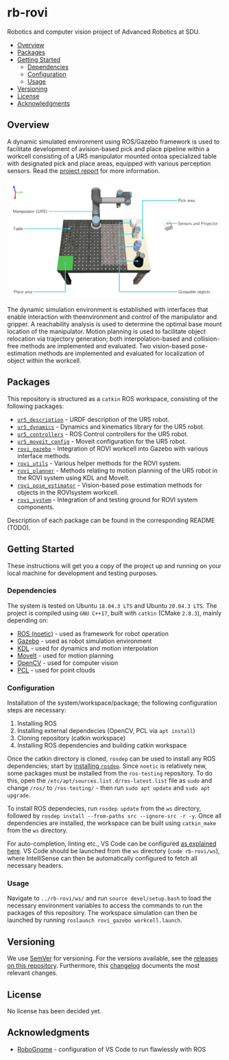 # rb-rovi

Robotics and computer vision project of Advanced Robotics at SDU.

* [Overview](#overview)
* [Packages](#packages)
* [Getting Started](#getting-started)
	+ [Dependencies](#dependencies)
	+ [Configuration](#configuration)
	+ [Usage](#usage)
* [Versioning](#versioning)
* [License](#license)
* [Acknowledgments](#acknowledgments)

## Overview

A dynamic simulated environment using ROS/Gazebo framework is used to facilitate development of avision-based pick and place pipeline within a workcell consisting of a UR5 manipulator mounted ontoa specialized table with designated pick and place areas, equipped with various perception sensors. Read the [project report][rovi-report] for more information.

![rovi-workcell][img-rovi-workcell]

The dynamic simulation environment is established with interfaces that enable interaction with theenvironment and control of the manipulator and gripper. A reachability analysis is used to determine the optimal base mount location of the manipulator. Motion planning is used to facilitate object relocation via trajectory generation; both interpolation-based and collision-free methods are implemented and evaluated. Two vision-based pose-estimation methods are implemented and evaluated for localization of object within the workcell.

## Packages

This repository is structured as a `catkin` ROS workspace, consisting of the following packages:

- [`ur5_description`][pkg-ur5-description] - URDF description of the UR5 robot.
- [`ur5_dynamics`][pkg-ur5-dynamics] - Dynamics and kinematics library for the UR5 robot.
- [`ur5_controllers`][pkg-ur5-controllers] - ROS Control controllers for the UR5 robot.
- [`ur5_moveit_config`][pkg-ur5-moveit] - Moveit configuration for the UR5 robot.
- [`rovi_gazebo`][pkg-rovi-gazebo] - Integration of ROVI workcell into Gazebo with various interface methods.
- [`rovi_utils`][pkg-rovi-utils] - Various helper methods for the ROVI system.
- [`rovi_planner`][pkg-rovi-planner] - Methods relating to motion planning of the UR5 robot in the ROVI system using KDL and MoveIt.
- [`rovi_pose_estimator`][pkg-rovi-pose-estimator] - Vision-based pose estimation methods for objects in the ROVIsystem workcell.
- [`rovi_system`][pkg-rovi-system] - Integration of and testing ground for ROVI system components.

Description of each package can be found in the corresponding README (TODO).

## Getting Started

These instructions will get you a copy of the project up and running on your local machine for development and testing purposes.

### Dependencies

The system is tested on Ubuntu `18.04.3 LTS` and Ubuntu `20.04.3 LTS`. The project is compiled using `GNU C++17`, built with `catkin` (CMake `2.8.3`), mainly depending on:

* [ROS (noetic)][ros] - used as framework for robot operation
* [Gazebo][gazebo] - used as robot simulation environment
* [KDL][kdl] - used for dynamics and motion interpolation
* [MoveIt][moveit] - used for motion planning
* [OpenCV][opencv] - used for computer vision
* [PCL][pcl] - used for point clouds

### Configuration

Installation of the system/workspace/package; the following configuration steps are necessary:

1. Installing ROS
2. Installing external dependecies (OpenCV, PCL via `apt install`)
3. Cloning repository (catkin workspace)
4. Installing ROS dependencies and building catkin workspace

Once the catkin directory is cloned, `rosdep` can be used to install any ROS dependencies; start by [installing `rosdep`][rosdep]. Since `noetic` is relatively new, some packages must be installed from the `ros-testing` repository. To do this, open the `/etc/apt/sources.list.d/ros-latest.list` file as `sudo` and change `/ros/` to `/ros-testing/` - then run `sudo apt update` and `sudo apt upgrade`.

To install ROS dependecies, run `rosdep update` from the `ws` directory, followed by `rosdep install --from-paths src --ignore-src -r -y`. Once all dependencies are installed, the workspace can be built using `catkin_make` from the `ws` directory.

For auto-completion, linting etc., VS Code can be configured [as explained here][ros-vs-code]. VS Code should be launched from the `ws` directory (`code rb-rovi/ws`), where IntelliSense can then be automatically configured to fetch all necessary headers.

### Usage

Navigate to `../rb-rovi/ws/` and run `source devel/setup.bash` to load the necessary environment variables to access the commands to run the packages of this repository. The workspace simulation can then be launched by running `roslaunch rovi_gazebo workcell.launch`.

## Versioning

We use [SemVer][semver] for versioning. For the versions available, see the [releases on this repository][releases]. Furthermore, this [changelog] documents the most relevant changes.

## License

No license has been decided yet.

## Acknowledgments

- [RoboGnome][erdal-git] - configuration of VS Code to run flawlessly with ROS

<!-- LINKS -->

[rovi-report]: /assets/docs/rovi-report.pdf
[img-rovi-workcell]: /assets/img/workcell/rovi-workcell.png

[pkg-ur5-description]: /ws/src/ur5_description
[pkg-ur5-dynamics]: /ws/src/ur5_dynamics
[pkg-ur5-controllers]: /ws/src/ur5_controllers
[pkg-ur5-moveit]: /ws/src/ur5_moveit_config
[pkg-rovi-gazebo]: /ws/src/rovi_gazebo
[pkg-rovi-utils]: /ws/src/rovi_utils
[pkg-rovi-planner]: /ws/src/rovi_planner
[pkg-rovi-pose-estimator]: /ws/src/rovi_pose_estimator
[pkg-rovi-system]: /ws/src/rovi_system

[semver]: http://semver.org/
[releases]: about:blank
[changelog]: CHANGELOG.md
[wiki]: about:blank

[ros]: http://wiki.ros.org/noetic
[gazebo]: http://gazebosim.org
[kdl]: https://www.orocos.org/kdl.html
[moveit]: https://moveit.ros.org
[opencv]: https://opencv.org
[pcl]: https://pointclouds.org
[rosdep]: http://wiki.ros.org/rosdep#Installing_rosdep
[ros-vs-code]: https://github.com/RoboGnome/VS_Code_ROS

[erdal-git]: https://github.com/erdalpekel
[robognome-git]: https://github.com/RoboGnome

